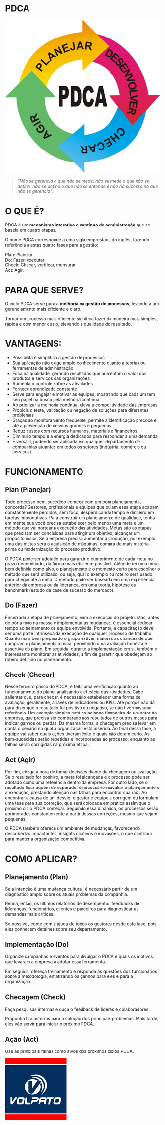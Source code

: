 # PDCA
![PDCA Example](/images/R.jpg)  
> *“Não se gerencia o que não se mede, não se mede o que não se define, não se define o que não se entende e não há sucesso no que não se gerencia”.*

# O QUE É?
PDCA é um **mecanismo interativo e contínuo de administração** que se baseia em quatro etapas.

O nome PDCA corresponde a uma sigla emprestada do inglês, fazendo referência a estas quatro fases para a gestão:

Plan: Planejar  
Do: Fazer, executar  
Check: Checar, verificar, mensurar  
Act: Agir.  

# PARA QUE SERVE?
O ciclo PDCA serve para a **melhoria na gestão de processos**, levando a um gerenciamento mais eficiente e claro.

Tornar um processo mais eficiente significa fazer da maneira mais simples, rápida e com menor custo, elevando a qualidade do resultado.

# VANTAGENS:
- Possibilita e simplifica a gestão de processos  
- Sua aplicação não exige amplo conhecimento quanto a teorias ou ferramentas de administração  
- Foca na qualidade, gerando resultados que aumentam o valor dos produtos e serviços das organizações  
- Aumenta o controle sobre as atividades  
- Fornece aprendizado constante   
- Serve para engajar e motivar as equipes, mostrando que cada um tem seu papel na busca pela melhoria contínua  
- Ao priorizar a melhoria contínua, eleva a competitividade das empresas  
- Propicia o teste, validação ou negação de soluções para diferentes problemas  
- Graças ao monitoramento frequente, permite a identificação precoce e até a prevenção de desvios grandes e pequenos  
- Reduz custos com recursos humanos, materiais e financeiros  
- Diminui o tempo e a energia dedicados para responder a uma demanda  
- É versátil, podendo ser aplicada em qualquer departamento de companhias atuantes em todos os setores (indústria, comércio ou serviços).  

# FUNCIONAMENTO
## Plan (Planejar)
Todo processo bem-sucedido começa com um bom planejamento, concorda?
Gestores, profissionais e equipes que pulam essa etapa acabam constantemente perdidos, sem foco, desperdiçando tempo e dinheiro em tarefas improdutivas.
Para construir um planejamento de qualidade, tenha em mente que você precisa estabelecer pelo menos uma meta e um método que vai nortear a execução das atividades.
Metas são as etapas que precisam ser concluídas para atingir um objetivo, alcançar um propósito maior.
Se a empresa precisa aumentar a produção, por exemplo, uma das metas será a aquisição de máquinas, compra de mais matéria-prima ou modernização do processo produtivo.

O PDCA pode ser adotado para garantir o cumprimento de cada meta no prazo determinado, da forma mais eficiente possível.
Além de ter uma meta bem definida como alvo, o planejamento é o momento certo para escolher o método que será utilizado, ou seja, qual o exemplo ou roteiro será usado para chegar até a meta.
O método pode ser baseado em uma experiência anterior da empresa ou da liderança, em uma teoria, hipótese ou benchmark (estudo de case de sucesso do mercado).

## Do (Fazer)
Encerrada a etapa de planejamento, vem a execução do projeto.
Mas, antes de pôr a mão na massa e implementar as mudanças, é essencial dedicar tempo ao treinamento da equipe envolvida.
Portanto, a capacitação deve ser uma parte intrínseca da execução de qualquer processo de trabalho.
Quanto mais bem preparado o grupo estiver, maiores as chances de que cumpram o planejamento à risca, permitindo uma avaliação honesta e assertiva do plano.
Em seguida, durante a implementação em si, também é interessante monitorar as atividades, a fim de garantir que obedeçam ao roteiro definido no planejamento.

## Check (Checar)
Nesse terceiro passo do PDCA, é feita uma verificação quanto ao funcionamento do plano, analisando a eficácia das atividades.
Cabe salientar que, para checar, é necessário estabelecer uma forma de avaliação, geralmente, através de indicadores ou KPIs.
Até porque não dá para dizer que o resultado foi positivo ou negativo, se não tivermos uma referência.
Um exemplo simples está no balanço financeiro de um setor da empresa, que precisa ser comparado aos resultados de outros meses para indicar ganhos ou perdas.
Da mesma forma, a checagem precisa levar em conta o cenário no qual a organização está inserida.
Ao final dessa fase, a equipe vai saber quais ações tiveram êxito e quais não deram certo.
As bem-sucedidas serão repetidas e incorporadas ao processo, enquanto as falhas serão corrigidas na próxima etapa.

## Act (Agir)
Por fim, chega a hora de tomar decisões diante da checagem ou avaliação.
Se o resultado for positivo, a meta foi alcançada e o processo pode ser adotado como uma referência dentro da empresa.
Por outro lado, se o resultado ficar aquém do esperado, é necessário reavaliar o planejamento e a execução, prestando atenção nas falhas para encontrar sua raiz.
Ao encontrar a causa de um desvio, o gestor e equipe a corrigem ou formulam uma tese para sua correção, que será colocada em prática assim que o próximo ciclo PDCA começar.
Seguindo essa dinâmica, os processos serão aprimorados constantemente a partir dessas correções, mesmo que sejam pequenas.

O PDCA também oferece um ambiente de mudanças, favorecendo descobertas impactantes, insights criativos e inovações, o que contribui para manter a organização competitiva.

# COMO APLICAR?
## Planejamento (Plan)
Se a intenção é uma mudança cultural, é necessário partir de um diagnóstico amplo sobre os atuais problemas da companhia.

Reúna, então, os últimos relatórios de desempenho, feedbacks de lideranças, funcionários, clientes e parceiros para diagnosticar as demandas mais críticas.

Se possível, conte com a ajuda de todos os gestores desde esta fase, pois eles conhecem detalhes sobre seu departamento.

## Implementação (Do)
Organize campanhas e eventos para divulgar o PDCA e quais os motivos que levaram a empresa a adotar essa ferramenta.

Em seguida, ofereça treinamento e responda às questões dos funcionários sobre a metodologia, enfatizando os ganhos para eles e para a organização.

## Checagem (Check)
Faça pesquisas internas e ouça o feedback de líderes e colaboradores.

Proponha brainstorms para a solução dos principais problemas. Mais tarde, eles vão servir para iniciar o próximo PDCA.

## Ação (Act)
Use as principais falhas como alvos dos próximos ciclos PDCA.  

![assinatura](/images/logo-volpato-small.png)  
